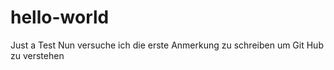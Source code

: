# hello-world
Just a Test
Nun versuche ich die erste Anmerkung zu schreiben um Git Hub zu verstehen
